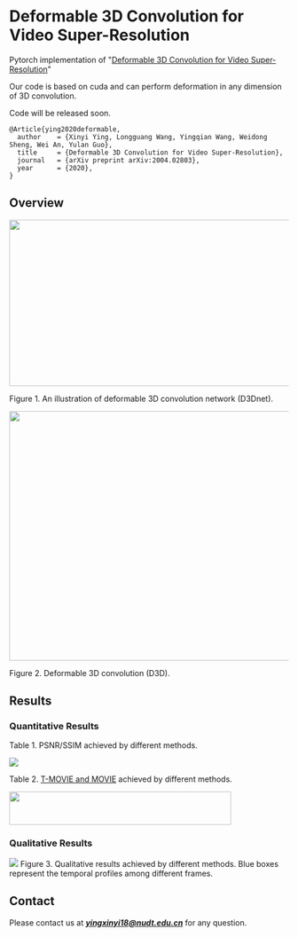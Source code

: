 # Deformable 3D Convolution for Video Super-Resolution
Pytorch implementation of "[Deformable 3D Convolution for Video Super-Resolution](https://arxiv.org/pdf/2004.02803.pdf)"

Our code is based on cuda and can perform deformation in any dimension of 3D convolution.

Code will be released soon.

```
@Article{ying2020deformable,
  author    = {Xinyi Ying, Longguang Wang, Yingqian Wang, Weidong Sheng, Wei An, Yulan Guo},
  title     = {Deformable 3D Convolution for Video Super-Resolution},
  journal   = {arXiv preprint arXiv:2004.02803},
  year      = {2020},
}
```

## Overview
<img src="https://github.com/XinyiYing/D3Dnet/blob/master/images/Network.jpg" width="550" height="300" />

Figure 1. An illustration of deformable 3D convolution network (D3Dnet). 

<img src="https://github.com/XinyiYing/D3Dnet/blob/master/images/D3D.jpg" width="1100" height="450" />

Figure 2. Deformable 3D convolution (D3D).


## Results
### Quantitative Results
Table 1. PSNR/SSIM achieved by different methods.

<img src=https://github.com/XinyiYing/D3Dnet/blob/master/images/table1.JPG>

Table 2. [T-MOVIE and MOVIE](https://github.com/XinyiYing/MOVIE) achieved by different methods.

<img src="https://github.com/XinyiYing/D3Dnet/blob/master/images/table2.JPG" width="400" height="60" />

### Qualitative Results
<img src=https://github.com/XinyiYing/D3Dnet/blob/master/images/compare.jpg>
Figure 3. Qualitative results achieved by different methods. Blue boxes represent the temporal profiles among different frames.


## Contact
Please contact us at ***yingxinyi18@nudt.edu.cn*** for any question.

